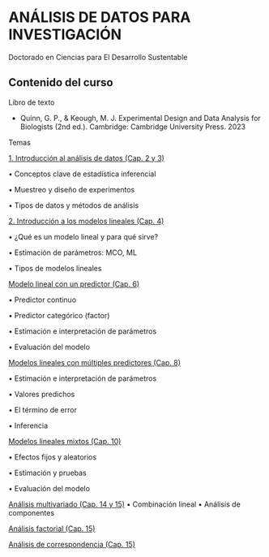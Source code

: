 # ANÁLISIS DE DATOS PARA INVESTIGACIÓN

Doctorado en Ciencias para El Desarrollo Sustentable

## Contenido del curso

Libro de texto

-	Quinn, G. P., & Keough, M. J. Experimental Design and Data Analysis for Biologists (2nd ed.). Cambridge: Cambridge University Press. 2023

Temas

[1. Introducción al análisis de datos (Cap. 2 y 3)]()

•	Conceptos clave de estadística inferencial

•	Muestreo y diseño de experimentos

•	Tipos de datos y métodos de análisis

[2. Introducción a los modelos lineales (Cap. 4)]()

•	¿Qué es un modelo lineal y para qué sirve?

•	Estimación de parámetros: MCO, ML

•	Tipos de modelos lineales

[Modelo lineal con un predictor (Cap. 6)]()

•	Predictor continuo

•	Predictor categórico (factor)

•	Estimación e interpretación de parámetros

•	Evaluación del modelo

[Modelos lineales con múltiples predictores (Cap. 8)]()

•	Estimación e interpretación de parámetros

•	Valores predichos

•	El término de error

•	Inferencia

[Modelos lineales mixtos (Cap. 10)]()

•	Efectos fijos y aleatorios

•	Estimación y pruebas

•	Evaluación del modelo

[Análisis multivariado (Cap. 14 y 15)]()
•	Combinación lineal
•	Análisis de componentes

[Análisis factorial (Cap. 15)]()

[Análisis de correspondencia (Cap. 15)]()
